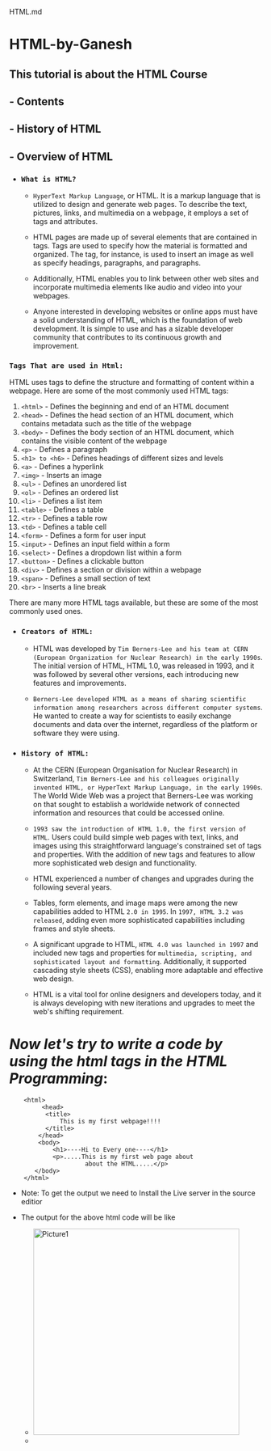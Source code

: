 HTML.md



# HTML-by-Ganesh



## This tutorial is about the HTML Course


## - Contents
## - History of HTML
## - Overview of HTML



- ### `What is HTML?`


  - `HyperText Markup Language`, or HTML. It is a markup language that is utilized to design and generate web pages. To describe the text, pictures, links, and multimedia on a webpage, it employs a set of tags and attributes.

  - HTML pages are made up of several elements that are contained in tags. Tags are used to specify how the material is formatted and organized. The tag, for instance, is used to insert an image as well as specify headings, paragraphs, and paragraphs.


  - Additionally, HTML enables you to link between other web sites and incorporate multimedia elements like audio and video into your webpages.

  - Anyone interested in developing websites or online apps must have a solid understanding of HTML, which is the foundation of web development. It is simple to use and has a sizable developer community that contributes to its continuous growth and improvement.

### `Tags That are used in Html:`
HTML uses tags to define the structure and formatting of content within a webpage. Here are some of the most commonly used HTML tags:

1. `<html>` - Defines the beginning and end of an HTML
              document
2. `<head>` - Defines the head section of an HTML document, 
         which contains metadata such as the title of the webpage
3.  `<body>` - Defines the body section of an HTML document, 
         which contains the visible content of the webpage
4.  `<p>` -    Defines a paragraph
5.  `<h1> to <h6>` - Defines headings of different sizes and
                     levels
6.  `<a>` -    Defines a hyperlink
7. `<img>` -   Inserts an image
8. `<ul>` -    Defines an unordered list
9. `<ol>` -   Defines an ordered list
10. `<li>` - Defines a list item
11. `<table>` - Defines a table
12. `<tr>` - Defines a table row
13. `<td>` - Defines a table cell
14. `<form>` - Defines a form for user input
15. `<input>` - Defines an input field within a form
16. `<select>` - Defines a dropdown list within a form
17. `<button>` - Defines a clickable button
18. `<div>` - Defines a section or division within a webpage
19. `<span>` - Defines a small section of text
20. `<br>` - Inserts a line break


There are many more HTML tags available, but these are some of the most commonly used ones.

- ### `Creators of HTML:`


   - HTML was developed by `Tim Berners-Lee and his team at CERN (European Organization for Nuclear Research) in the early 1990s`. The initial version of HTML, HTML 1.0, was released in 1993, and it was followed by several other versions, each introducing new features and improvements.

   - `Berners-Lee developed HTML as a means of sharing scientific information among researchers across different computer systems`. He wanted to create a way for scientists to easily exchange documents and data over the internet, regardless of the platform or software they were using.

- ### `History of HTML:`

  - At the CERN (European Organisation for Nuclear Research) in Switzerland, `Tim Berners-Lee and his colleagues originally invented HTML, or HyperText Markup Language, in the early 1990s`. The World Wide Web was a project that Berners-Lee was working on that sought to establish a worldwide network of connected information and resources that could be accessed online.

  - `1993 saw the introduction of HTML 1.0, the first version of HTML`. Users could build simple web pages with text, links, and images using this straightforward language's constrained set of tags and properties. With the addition of new tags and features to allow more sophisticated web design and functionality.
  -  HTML experienced a number of changes and upgrades during the following several years.

  - Tables, form elements, and image maps were among the new capabilities added to HTML `2.0 in 1995`. In `1997, HTML 3.2 was released`, adding even more sophisticated capabilities including frames and style sheets.

  - A significant upgrade to HTML, `HTML 4.0 was launched in 1997` and included new tags and properties for `multimedia, scripting, and sophisticated layout and formatting`. Additionally, it supported cascading style sheets (CSS), enabling more adaptable and effective web design.

  -  HTML is a vital tool for online designers and developers today, and it is always developing with new iterations and upgrades to meet the web's shifting requirement.

 # _Now let's try to write a code by using the html tags in the HTML Programming_:

        <html>
             <head>
              <title>
                  This is my first webpage!!!!
              </title>
            </head>
            <body>
                <h1>----Hi to Every one----</h1> 
                <p>.....This is my first web page about  
                         about the HTML.....</p>
           </body>
        </html>


- Note: To get the output we need to Install the Live server in the source editior

- The output for the above html code will be like

  - <img width="408" alt="Picture1" src="https://user-images.githubusercontent.com/128490912/232207209-76328d5b-f9b1-4797-94fd-87946e48c570.png">

  - 

    

     
